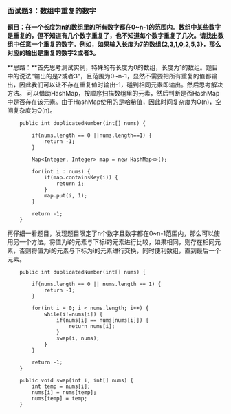 ### 面试题3：数组中重复的数字
**题目：在一个长度为n的数组里的所有数字都在0~n-1的范围内。数组中某些数字是重复的，但不知道有几个数字重复了，也不知道每个数字重复了几次。请找出数组中任意一个重复的数字。例如，如果输入长度为7的数组{2,3,1,0,2,5,3}，那么对应的输出是重复的数字2或者3。**

**思路：**首先思考测试实例，特殊的有长度为0的数组，长度为1的数组。题目中的说法"输出的是2或者3"，且范围为0~n-1，显然不需要把所有重复的值都输出，因此我们可以让不存在重复值时输出-1，碰到相同元素即输出。然后思考解决方法。
可以借助HashMap，按顺序扫描数组里的元素，然后判断是否HashMap中是否存在该元素。由于HashMap使用的是哈希值，因此时间复杂度为O(n)，空间复杂度为O(n)。
```
	public int duplicatedNumber(int[] nums) {
		
		if(nums.length == 0 ||nums.length==1) {
			return -1;
		}
		
		Map<Integer, Integer> map = new HashMap<>();
		
		for(int i : nums) {
			if(map.containsKey(i)) {
				return i;
			}
			map.put(i, 1);
		}
		
		return -1;
	}
```

再仔细一看题目，发现题目限定了n个数字且数字都在0~n-1范围内，那么可以使用另一个方法。将值为i的元素与下标i的元素进行比较，如果相同，则存在相同元素，否则将值为i的元素与下标为i的元素进行交换，同时便利数组，直到最后一个元素。
```
	public int duplicatedNumber(int[] nums) {
		
		if(nums.length == 0 || nums.length == 1) {
			return -1;
		}
		
		for(int i = 0; i < nums.length; i++) {
			while(i!=nums[i]) {
				if(nums[i] == nums[nums[i]]) {
					return nums[i];
				}
				swap(i, nums);
			}
		}
		
		return -1;
	}
	
	public void swap(int i, int[] nums) {
		int temp = nums[i];
		nums[i] = nums[temp];
		nums[temp] = temp;
	}
```
